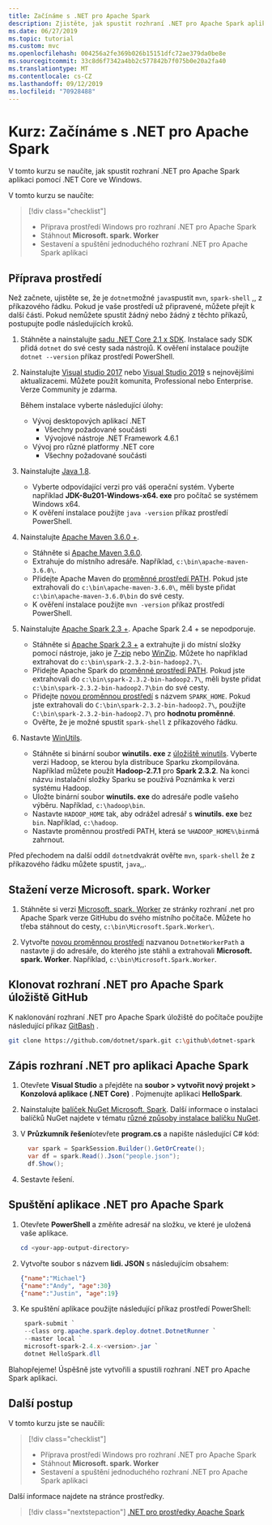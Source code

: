```yaml
---
title: Začínáme s .NET pro Apache Spark
description: Zjistěte, jak spustit rozhraní .NET pro Apache Spark aplikaci pomocí .NET Core ve Windows.
ms.date: 06/27/2019
ms.topic: tutorial
ms.custom: mvc
ms.openlocfilehash: 004256a2fe369b026b15151dfc72ae379da0be8e
ms.sourcegitcommit: 33c8d6f7342a4bb2c577842b7f075b0e20a2fa40
ms.translationtype: MT
ms.contentlocale: cs-CZ
ms.lasthandoff: 09/12/2019
ms.locfileid: "70928488"
---
```

# <a name="tutorial-get-started-with-net-for-apache-spark"></a>Kurz: Začínáme s .NET pro Apache Spark

V tomto kurzu se naučíte, jak spustit rozhraní .NET pro Apache Spark aplikaci pomocí .NET Core ve Windows.

V tomto kurzu se naučíte:

> [!div class="checklist"]
>
> * Příprava prostředí Windows pro rozhraní .NET pro Apache Spark
> * Stáhnout **Microsoft. spark. Worker**
> * Sestavení a spuštění jednoduchého rozhraní .NET pro Apache Spark aplikaci

## <a name="prepare-your-environment"></a>Příprava prostředí

Než začnete, ujistěte se, že je `dotnet`možné `java`spustit `mvn`, `spark-shell` ,, z příkazového řádku. Pokud je vaše prostředí už připravené, můžete přejít k další části. Pokud nemůžete spustit žádný nebo žádný z těchto příkazů, postupujte podle následujících kroků.

1. Stáhněte a nainstalujte [sadu .NET Core 2.1 x SDK](https://dotnet.microsoft.com/download/dotnet-core/2.1). Instalace sady SDK přidá `dotnet` do své cesty sada nástrojů. K ověření instalace použijte `dotnet --version` příkaz prostředí PowerShell.

2. Nainstalujte [Visual studio 2017](https://www.visualstudio.com/downloads/) nebo [Visual Studio 2019](https://visualstudio.microsoft.com/vs/preview/) s nejnovějšími aktualizacemi. Můžete použít komunita, Professional nebo Enterprise. Verze Community je zdarma.

   Během instalace vyberte následující úlohy:
      * Vývoj desktopových aplikací .NET
          * Všechny požadované součásti
          * Vývojové nástroje .NET Framework 4.6.1
      * Vývoj pro různé platformy .NET core
          * Všechny požadované součásti

3. Nainstalujte [Java 1,8](https://www.oracle.com/technetwork/java/javase/downloads/jdk8-downloads-2133151.html).

    * Vyberte odpovídající verzi pro váš operační systém. Vyberte například **JDK-8u201-Windows-x64. exe** pro počítač se systémem Windows x64.
    * K ověření instalace použijte `java -version` příkaz prostředí PowerShell.

4. Nainstalujte [Apache Maven 3.6.0 +](https://maven.apache.org/download.cgi).
    * Stáhněte si [Apache Maven 3.6.0](http://mirror.metrocast.net/apache/maven/maven-3/3.6.0/binaries/apache-maven-3.6.0-bin.zip).
    * Extrahuje do místního adresáře. Například, `c:\bin\apache-maven-3.6.0\`.
    * Přidejte Apache Maven do [proměnné prostředí PATH](https://www.java.com/en/download/help/path.xml). Pokud jste extrahovali do `c:\bin\apache-maven-3.6.0\`, měli byste přidat `c:\bin\apache-maven-3.6.0\bin` do své cesty.
    * K ověření instalace použijte `mvn -version` příkaz prostředí PowerShell.

5. Nainstalujte [Apache Spark 2.3 +](https://spark.apache.org/downloads.html). Apache Spark 2.4 + se nepodporuje.
    * Stáhněte si [Apache Spark 2.3 +](https://spark.apache.org/downloads.html) a extrahujte ji do místní složky pomocí nástroje, jako je [7-zip](https://www.7-zip.org/) nebo [WinZip](https://www.winzip.com/). Můžete ho například extrahovat do `c:\bin\spark-2.3.2-bin-hadoop2.7\`.
    * Přidejte Apache Spark do [proměnné prostředí PATH](https://www.java.com/en/download/help/path.xml). Pokud jste extrahovali do `c:\bin\spark-2.3.2-bin-hadoop2.7\`, měli byste přidat `c:\bin\spark-2.3.2-bin-hadoop2.7\bin` do své cesty.
    * Přidejte [novou proměnnou prostředí](https://www.java.com/en/download/help/path.xml) s názvem `SPARK_HOME`. Pokud jste extrahovali do `C:\bin\spark-2.3.2-bin-hadoop2.7\`, použijte `C:\bin\spark-2.3.2-bin-hadoop2.7\` pro **hodnotu proměnné**.
    * Ověřte, že je možné spustit `spark-shell` z příkazového řádku.

6. Nastavte [WinUtils](https://github.com/steveloughran/winutils).
    * Stáhněte si binární soubor **winutils. exe** z [úložiště winutils](https://github.com/steveloughran/winutils). Vyberte verzi Hadoop, se kterou byla distribuce Sparku zkompilována. Například můžete použít **Hadoop-2.7.1** pro **Spark 2.3.2**. Na konci názvu instalační složky Sparku se používá Poznámka k verzi systému Hadoop.
    * Uložte binární soubor **winutils. exe** do adresáře podle vašeho výběru. Například, `c:\hadoop\bin`.
    * Nastavte `HADOOP_HOME` tak, aby odrážel adresář s **winutils. exe** bez `bin`. Například, `c:\hadoop`.
    * Nastavte proměnnou prostředí PATH, která se `%HADOOP_HOME%\bin`má zahrnout.

Před přechodem na další oddíl `dotnet`dvakrát ověřte `mvn`, `spark-shell` že z příkazového řádku můžete spustit, `java`,,.

## <a name="download-the-microsoftsparkworker-release"></a>Stažení verze Microsoft. spark. Worker

1. Stáhněte si verzi [Microsoft. spark. Worker](https://github.com/dotnet/spark/releases) ze stránky rozhraní .net pro Apache Spark verze GitHubu do svého místního počítače. Můžete ho třeba stáhnout do cesty, `c:\bin\Microsoft.Spark.Worker\`.

2. Vytvořte [novou proměnnou prostředí](https://www.java.com/en/download/help/path.xml) nazvanou `DotnetWorkerPath` a nastavte ji do adresáře, do kterého jste stáhli a extrahovali **Microsoft. spark. Worker**. Například, `c:\bin\Microsoft.Spark.Worker`.

## <a name="clone-the-net-for-apache-spark-github-repo"></a>Klonovat rozhraní .NET pro Apache Spark úložiště GitHub

K naklonování rozhraní .NET pro Apache Spark úložiště do počítače použijte následující příkaz [GitBash](https://gitforwindows.org/) .

```bash
git clone https://github.com/dotnet/spark.git c:\github\dotnet-spark
```

## <a name="write-a-net-for-apache-spark-app"></a>Zápis rozhraní .NET pro aplikaci Apache Spark

1. Otevřete **Visual Studio** a přejděte na **soubor > vytvořit nový projekt > Konzolová aplikace (.NET Core)** . Pojmenujte aplikaci **HelloSpark**.

2. Nainstalujte [balíček NuGet Microsoft. Spark](https://www.nuget.org/profiles/spark). Další informace o instalaci balíčků NuGet najdete v tématu [různé způsoby instalace balíčku NuGet](https://docs.microsoft.com/nuget/consume-packages/ways-to-install-a-package).

3. V **Průzkumník řešení**otevřete **program.cs** a napište následující C# kód:

   ```csharp
     var spark = SparkSession.Builder().GetOrCreate();
     var df = spark.Read().Json("people.json");
     df.Show();
   ```

4. Sestavte řešení.

## <a name="run-your-net-for-apache-spark-app"></a>Spuštění aplikace .NET pro Apache Spark

1. Otevřete **PowerShell** a změňte adresář na složku, ve které je uložená vaše aplikace.

   ```powershell
   cd <your-app-output-directory>
   ```

2. Vytvořte soubor s názvem **lidi. JSON** s následujícím obsahem:

   ```json
   {"name":"Michael"}
   {"name":"Andy", "age":30}
   {"name":"Justin", "age":19}
   ```

3. Ke spuštění aplikace použijte následující příkaz prostředí PowerShell:

   ```powershell
    spark-submit `
    --class org.apache.spark.deploy.dotnet.DotnetRunner `
    --master local `
    microsoft-spark-2.4.x-<version>.jar `
    dotnet HelloSpark.dll
    ```

Blahopřejeme! Úspěšně jste vytvořili a spustili rozhraní .NET pro Apache Spark aplikaci.

## <a name="next-steps"></a>Další postup

V tomto kurzu jste se naučili:
> [!div class="checklist"]
>
> * Příprava prostředí Windows pro rozhraní .NET pro Apache Spark
> * Stáhnout **Microsoft. spark. Worker**
> * Sestavení a spuštění jednoduchého rozhraní .NET pro Apache Spark aplikaci

Další informace najdete na stránce prostředky.
> [!div class="nextstepaction"]
> [.NET pro prostředky Apache Spark](../resources/index.md)
